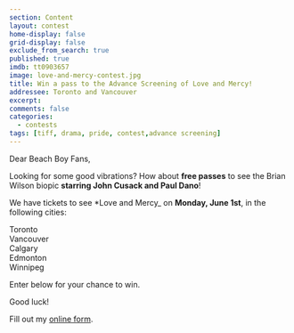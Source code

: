 ```yaml
---
section: Content
layout: contest
home-display: false
grid-display: false
exclude_from_search: true
published: true
imdb: tt0903657
image: love-and-mercy-contest.jpg
title: Win a pass to the Advance Screening of Love and Mercy!
addressee: Toronto and Vancouver
excerpt: 
comments: false
categories:
  - contests
tags: [tiff, drama, pride, contest,advance screening]
---
```


Dear Beach Boy Fans,

Looking for some good vibrations? How about **free passes** to see the Brian Wilson biopic **starring John Cusack and Paul Dano**!

We have tickets to see *Love and Mercy_ on **Monday, June 1st**, in the following cities:

Toronto  
Vancouver  
Calgary  
Edmonton  
Winnipeg  

Enter below for your chance to win.

Good luck!

<div id="wufoo-mc8uw3u1g7ru9z">
Fill out my <a href="https://dearcastandcrew.wufoo.com/forms/mc8uw3u1g7ru9z">online form</a>.
</div>
<script type="text/javascript">var mc8uw3u1g7ru9z;(function(d, t) {
var s = d.createElement(t), options = {
'userName':'dearcastandcrew',
'formHash':'mc8uw3u1g7ru9z',
'autoResize':true,
'height':'467',
'async':true,
'host':'wufoo.com',
'header':'hide',
'ssl':FALSE};
s.src = ('https:' == d.location.protocol ? 'https://' : 'http://') + 'www.wufoo.com/scripts/embed/form.js';
s.onload = s.onreadystatechange = function() {
var rs = this.readyState; if (rs) if (rs != 'complete') if (rs != 'loaded') return;
try { mc8uw3u1g7ru9z = new WufooForm();mc8uw3u1g7ru9z.initialize(options);mc8uw3u1g7ru9z.display(); } catch (e) {}};
var scr = d.getElementsByTagName(t)[0], par = scr.parentNode; par.insertBefore(s, scr);
})(document, 'script');</script>

